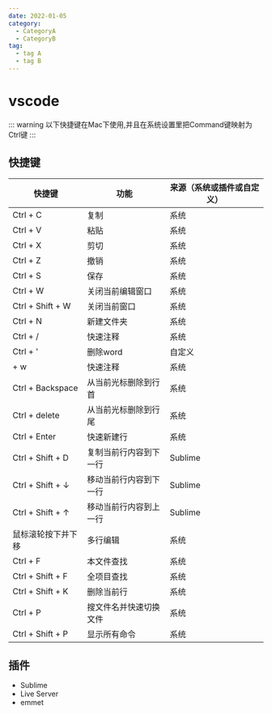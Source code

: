 ```yaml
---
date: 2022-01-05
category:
  - CategoryA
  - CategoryB
tag:
  - tag A
  - tag B
---
```


# vscode
::: warning
以下快捷键在Mac下使用,并且在系统设置里把Command键映射为Ctrl键
:::
## 快捷键

| 快捷键 | 功能 | 来源（系统或插件或自定义） |
| ----- |-----| ------ |
| Ctrl + C | 复制 | 系统 |
| Ctrl + V | 粘贴 | 系统 |
| Ctrl + X | 剪切 | 系统 |
| Ctrl + Z | 撤销 | 系统 |
| Ctrl + S | 保存 | 系统 |
| Ctrl + W | 关闭当前编辑窗口 | 系统 |
| Ctrl + Shift + W | 关闭当前窗口 | 系统 |
| Ctrl + N | 新建文件夹 | 系统 |
| Ctrl + / | 快速注释 | 系统 |
| Ctrl + ' | 删除word | 自定义 |
|  + w | 快速注释 | 系统 |
| Ctrl + Backspace | 从当前光标删除到行首 | 系统 |
| Ctrl + delete | 从当前光标删除到行尾 | 系统 |
| Ctrl + Enter | 快速新建行 | 系统 |
| Ctrl + Shift + D | 复制当前行内容到下一行 | Sublime |
| Ctrl + Shift + ↓ | 移动当前行内容到下一行 | Sublime |
| Ctrl + Shift + ↑ | 移动当前行内容到上一行 | Sublime |
| 鼠标滚轮按下并下移  | 多行编辑 | 系统 |
| Ctrl + F | 本文件查找 | 系统 |
| Ctrl + Shift + F | 全项目查找 | 系统 |
| Ctrl + Shift + K | 删除当前行 | 系统 |
| Ctrl + P | 搜文件名并快速切换文件 | 系统 |
| Ctrl + Shift + P | 显示所有命令 | 系统 |


## 插件

- Sublime
- Live Server
- emmet